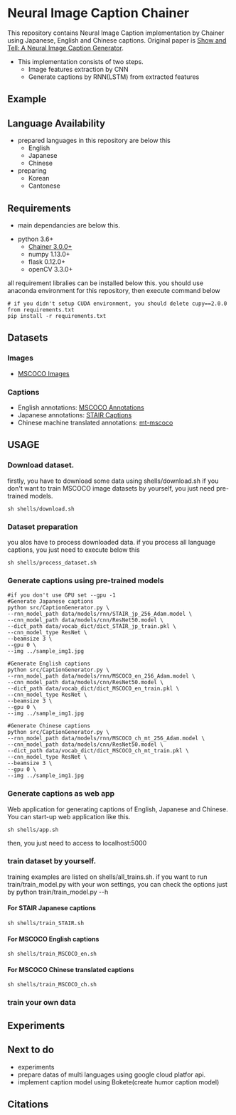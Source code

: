 # Neural Image Caption Chainer
This repository contains Neural Image Caption implementation by Chainer using Japanese, English and Chinese captions.
Original paper is [Show and Tell: A Neural Image Caption Generator](https://arxiv.org/abs/1411.4555).

+ This implementation consists of two steps.
  - Image features extraction by CNN
  - Generate captions by RNN(LSTM) from extracted features

## Example

## Language Availability
- prepared languages in this repository are below this
    + English
    + Japanese
    + Chinese
- preparing
    + Korean
    + Cantonese

## Requirements

- main dependancies are below this.
 + python 3.6+
   - [Chainer 3.0.0+](https://github.com/chainer/chainer)
   - numpy 1.13.0+
   - flask 0.12.0+
   - openCV 3.3.0+

all requirement libralies can be installed below this.
you should use anaconda environment for this repository,
then execute command below

```
# if you didn't setup CUDA environment, you should delete cupy==2.0.0 from requirements.txt
pip install -r requirements.txt
```

## Datasets

### Images
- [MSCOCO Images](http://cocodataset.org/)

### Captions
- English annotations: [MSCOCO Annotations](http://cocodataset.org/#download)
- Japanese annotations: [STAIR Captions](https://stair-lab-cit.github.io/STAIR-captions-web/)
- Chinese machine translated annotations: [mt-mscoco](https://github.com/apple2373/mt-mscoco)

## USAGE

### Download dataset.
firstly, you have to download some data using shells/download.sh
if you don't want to train MSCOCO image datasets by yourself, you just need pre-trained models.
```
sh shells/download.sh
```

### Dataset preparation

you alos have to process downloaded data.
if you process all language captions, you just need to execute below this
```
sh shells/process_dataset.sh
```

### Generate captions using pre-trained models

```
#if you don't use GPU set --gpu -1
#Generate Japanese captions
python src/CaptionGenerator.py \
--rnn_model_path data/models/rnn/STAIR_jp_256_Adam.model \
--cnn_model_path data/models/cnn/ResNet50.model \
--dict_path data/vocab_dict/dict_STAIR_jp_train.pkl \
--cnn_model_type ResNet \
--beamsize 3 \
--gpu 0 \
--img ../sample_img1.jpg

#Generate English captions
python src/CaptionGenerator.py \
--rnn_model_path data/models/rnn/MSCOCO_en_256_Adam.model \
--cnn_model_path data/models/cnn/ResNet50.model \
--dict_path data/vocab_dict/dict_MSCOCO_en_train.pkl \
--cnn_model_type ResNet \
--beamsize 3 \
--gpu 0 \
--img ../sample_img1.jpg

#Generate Chinese captions
python src/CaptionGenerator.py \
--rnn_model_path data/models/rnn/MSCOCO_ch_mt_256_Adam.model \
--cnn_model_path data/models/cnn/ResNet50.model \
--dict_path data/vocab_dict/dict_MSCOCO_ch_mt_train.pkl \
--cnn_model_type ResNet \
--beamsize 3 \
--gpu 0 \
--img ../sample_img1.jpg
```

### Generate captions as web app
Web application for generating captions of English, Japanese and Chinese.
You can start-up web application like this.

```
sh shells/app.sh
```
then, you just need to access to localhost:5000

### train dataset by yourself.
training examples are listed on shells/all_trains.sh.
if you want to run train/train_model.py with your won settings, you can check the options just by python train/train_model.py --h

#### For STAIR Japanese captions

```
sh shells/train_STAIR.sh
```

#### For MSCOCO English captions

```
sh shells/train_MSCOCO_en.sh
```

#### For MSCOCO Chinese translated captions

```
sh shells/train_MSCOCO_ch.sh
```

### train your own data


## Experiments

## Next to do
-  experiments
-  prepare datas of multi languages using google cloud platfor api.
-  implement caption model using Bokete(create humor caption model)

## Citations
